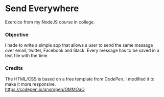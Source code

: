 # Send Everywhere

Exercice from my NodeJS course in college. 


### Objective

I hade to write a simple app that allows a user to send the same message over email, twitter, Facebook and Slack. Every message has to be saved in a text file with the time.


### Credits

The HTML/CSS is based on a free template from CodePen. I modified it to make it more responsive. <br>
https://codepen.io/anon/pen/OMMOaO
